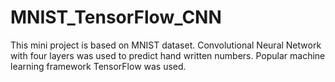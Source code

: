 # MNIST_TensorFlow_CNN

This mini project is based on MNIST dataset. Convolutional Neural Network with four layers was used to predict hand written numbers. Popular machine learning framework TensorFlow was used. 
